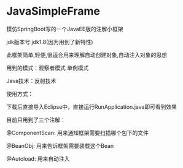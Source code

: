 # JavaSimpleFrame
模仿SpringBoot写的一个JavaEE版的注解小框架

jdk版本号 jdk1.8(因为用到了新特性)

此框架简单,轻便,很适合用来理解自动创建对象,自动注入对象的思想

用到的模式：观察者模式 单例模式

Java技术：反射技术

使用方式：

下载后直接导入Eclipse中，直接运行RunApplication.java即可看到效果

目前只用到了三个注解：

@ComponentScan: 用来通知框架需要扫描哪个包下的文件

@BeanObj: 用来告诉框架需要装载这个Bean

@Autoload: 用来自动注入


